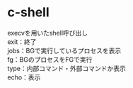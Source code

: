 # c-shell
execvを用いたshell呼び出し \
exit：終了 \
jobs：BGで実行しているプロセスを表示 \
fg：BGのプロセスをFGで実行 \
type：内部コマンド・外部コマンドか表示 \
echo：表示